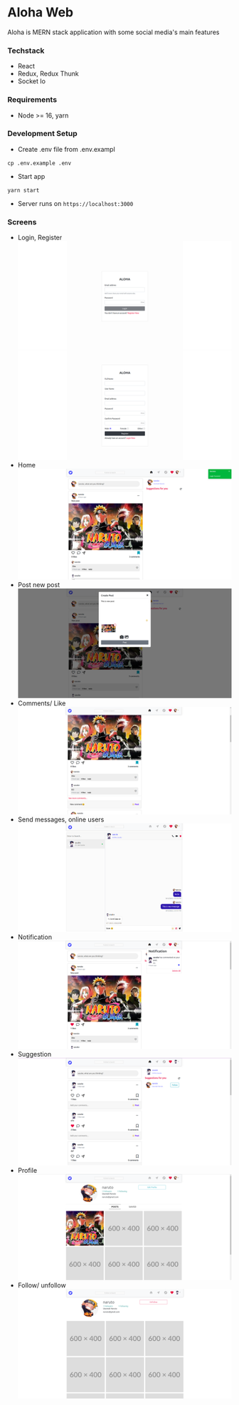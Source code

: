 <h1>Aloha Web</h1>
<p>Aloha is MERN stack application with some social media's main features</p>

### Techstack
- React
- Redux, Redux Thunk
- Socket Io

### Requirements
- Node >= 16, yarn

### Development Setup

- Create .env file from .env.exampl
```
cp .env.example .env
```

- Start app
```
yarn start
```

- Server runs on `https://localhost:3000`

### Screens
- Login, Register
![image](public/login.png)
![image](public/register.png)
- Home
![image](public/home.png)
- Post new post
![image](public/new-post.png)
- Comments/ Like
![image](public/comments.png)
- Send messages, online users
![image](public/send-message.png)
- Notification
![image](public/notification.png)
- Suggestion
![image](public/suggestion.png)
- Profile
![image](public/profile.png)
- Follow/ unfollow
![image](public/follow.png)
